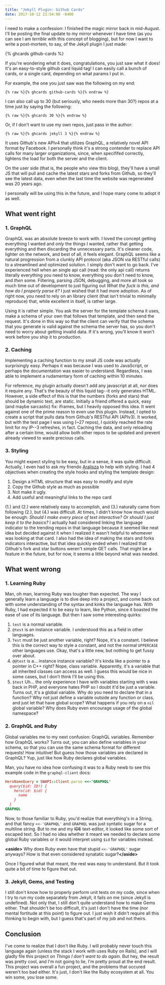 ```yaml
---
title: "Jekyll Plugin: Github Cards"
date: 2017-10-12 21:54:00 -0400
---
```


I need to make a confession: I finished the magic mirror back in mid-August. I'll be posting the final update to my mirror whenever I have time (as you can see I am *terrible* with this concept of blogging), but for now I want to write a post-mortem, to say, of the Jekyll plugin I just made:

{% ghcards github-cards %}

If you're wondering what it does, congratulations, you just saw what it does! It's an easy-to-style github card liquid tag! I can easily call a bunch of cards, or a single card, depending on what params I put in.

For example, the one you just saw was the following on my end:
```liquid
{% raw %}{% ghcards github-cards %}{% endraw %}
```

I can also call up to 30 (but seriously, who needs more than 30?) repos at a time just by saying the following:
```liquid
{% raw %}{% ghcards 30 %}{% endraw %}
```
Or, if I don't want to use my own repos, just pass in the author:
```liquid
{% raw %}{% ghcards jekyll 3 %}{% endraw %}
```

It uses Github's new APIv4 that utilizes GraphQL, a relatively novel API format by Facebook. I personally think it's a strong contender to replace API calls for many larger organizations, since, when specififed correctly, lightens the load for both the server and the client.

On the user side (that is, the people who view this blog), they'll have a small JS that will pull and cache the latest stars and forks from Github, so they'll see the latest data, even when the last time the website was regenerated was 20 years ago.

I personally will be using this in the future, and I hope many come to adopt it as well.

## What went right

### 1. GraphQL

GraphQL was an absolute breeze to work with. I loved the concept getting everything I wanted and *only* the things I wanted, rather that getting everything and then discarding the unnecessary parts. It's cleaner code, lighter on the network, and best of all, it feels elegant. GraphQL seems like a natural progression from a clunkly API protocol (aka JSON via RESTful calls) to a streamlined and optimized solution. I simply don't want to go back. I've experienced hell when an single api call (read: the only api call) returns literally everything you need to know, everything you don't need to know, and *then* some. Filtering, parsing JSON, debugging, and more all took so much time out of development to just figuring out *What the fuck is this, and how do I properly parse it?* I just wished that it had more adoption. As of right now, you need to rely on an library client (that isn't trivial to minimally reproduce) that, while excellent in itself, is rather large.

Using it is rather simple. You ask the server for the template schema it uses, make a schema of your own that follows that template, and then send the request. It's done in this way so that the client can verify that the schema that you generate is valid against the schema the server has, so you don't need to worry about getting invalid data. If it's wrong, you'll know it won't work before you ship it to production.

### 2. Caching

Implementing a caching function to my small JS code was actually surprisingly easy. Perhaps it was because I was used to JavaScript, or perhaps the documentation was easier to understand. Regardless, I was able to implement a rudamentary form of caching within 10 minutes.

For reference, my plugin actually doesn't add any javascript at all, nor does it require any. That's the beauty of this liquid tag--it only generates HTML. However, a side effect of this is that the numbers (forks and stars) that should be dynamic text, are static. Initially a friend offered a quick, easy (and maybe sarcastic) fix: iframes, but I heavily opposed this idea. It went against one of the prime reason to even use this plugin. Instead, I opted to create a script that pulls data from Github's RESTful API (APIv3). It worked, but with the test page I was using (~27 repos), I quickly reached the rate limit for my IP--3 refreshes, in fact. Caching the data, and only reloading after a certain time, would allow both other repos to be updated and prevent already viewed to waste precious calls.

### 3. Styling

You might expect styling to be easy, but in a sense, it was quite difficult. Actually, I even had to ask my friendo [Aralisza][em-github] to help with styling. I had 4 objectives when creating the style hooks and styling the template design:
1. Design a HTML structure that was easy to modify and style
2. Copy the Github style as much as possible
3. Not make it ugly.
4. Add useful and meaningful links to the repo card

(1.) and (2.) were relatively easy to accomplish, and (3.) naturally came from following (2.), but (4.) was difficult. At times, I didn't know how much would be enough: *Should I make every piece of text interactive? Or should I just keep it to the basics?* I actually had considered linking the language indicator to the trending repos in that language because it seemed like neat idea but decided against it when I realized it wasn't helpful to whomever was looking at that card. I also had the idea of making the stars and forks indicators interactive, but that idea quickly ended when I realized that Github's fork and star buttons weren't simple GET calls. That might be a feature in the future, but for now, it seems a little beyond what was needed.

## What went wrong

### 1. Learning Ruby

Man, oh man, learning Ruby was tougher than expected. The way I generally learn a language is to dive deep into a project, and come back out with some understanding of the syntax and kinks the language has. With Ruby, I had expected it to be easy to learn, like Python, since it boasted the ease of use of its language. But then I saw some interesting quirks:
1. `test` is a normal variable.
2. `@test` is an instance variable. I understood this as a field in other languages.
3. `Test` must be just another variable, right? Nope, it's a constant. I believe this is the correct way to style a constant, and not the normal `UPPERCASE` other languages use. Okay, that's a little new, but nothing to get fussy over about.
4. `@@test` is a... instance instance variable? It's kinda like a pointer to a pointer in C++ right? Nope, class variable. Apparently, it's a variable that all inherited classes can access as well. I guess this would be nice in some cases, but I don't think I'll be using this.
5. `$test` Uh... the only experience I have with variables starting with `$` was back in PHP, and everyone hates PHP so I doubt it'd be just a variable. Turns out, it's a global variable. Why do you need to declare that in a function? Why not just define a variable outside any function or class, and just let that have global scope? What happens if you rely on a `nil` global variable? Why does Ruby even encourage usage of the global namespace‽

### 2. GraphQL and Ruby

Global variables me to my next confusion: GraphQL variables. Remember how GraphQL works? Turns out, you can also define variables in your schema, so that you can use the same schema format for different requests! How intuitive! But guess how those variables are declared in GraphQL? Yup, just like how Ruby declares global variables.

Man, you have no idea how confusing it was to a Ruby newb to see this example code in the `graphql-client` docs:
```rb
HeroNameQuery = SWAPI::Client.parse <<-'GRAPHQL'
  query($id: ID!) {
    hero(id: $id) {
      name
    }
  }
GRAPHQL
```
Now, to those familiar to Ruby, you'd realize that everything's in a String, and that fancy `<<-'GRAPHQL'` and `GRAPHQL` was just syntatic sugar for a multiline string. But to me and my ~~IDE~~ text-editor, it looked like some sort of escaped text. So I had no idea whether it meant we needed to declare some global Ruby variables or it would interpret using `$id` for variables instead.

**\<aside>** Why does Ruby even have that stupid `<<-'GRAPHQL'` sugar anyways? How is that even considered synatatic sugar‽**\</aside>**

Once I figured what that meant, the rest was easy to understand. But it took quite a bit of time to figure that out.

### 3. Jekyll, Gems, and Testing
I still don't know how to properly perform unit tests on my code, since when I try to run my code separately from Jekyll, it fails on me (since Jekyll is undefined). Not only that, I still don't quite understand how to make Gems either. That shouldn't be too difficult, it's just I don't have the time (nor mental fortitude at this point) to figure out. I just wish it didn't require all this thinking to begin with, but I guess that's part of my job and not theirs.

## Conclusion

I've come to realize that I don't like Ruby. I will probably never touch this language again (unless the stack I work with uses Ruby on Rails), and I will gladly file this project on *Things I don't want to do again*. But hey, the result was pretty cool, and I'm not going to lie, I'm pretty proud at the end result. This project was overall a fun project, and the problems that occured weren't too bad either. It's just, I don't like the Ruby ecosystem at all. You win some, you lose some.

[em-github]: https://github.com/Aralisza
